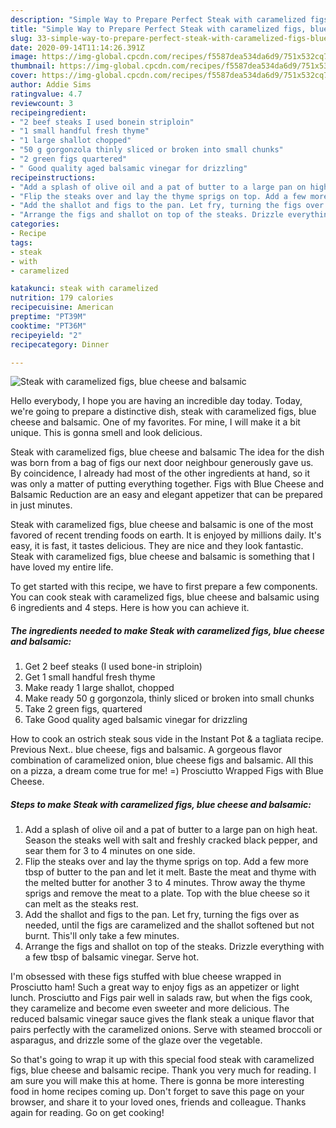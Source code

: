 ```yaml
---
description: "Simple Way to Prepare Perfect Steak with caramelized figs, blue cheese and balsamic"
title: "Simple Way to Prepare Perfect Steak with caramelized figs, blue cheese and balsamic"
slug: 33-simple-way-to-prepare-perfect-steak-with-caramelized-figs-blue-cheese-and-balsamic
date: 2020-09-14T11:14:26.391Z
image: https://img-global.cpcdn.com/recipes/f5587dea534da6d9/751x532cq70/steak-with-caramelized-figs-blue-cheese-and-balsamic-recipe-main-photo.jpg
thumbnail: https://img-global.cpcdn.com/recipes/f5587dea534da6d9/751x532cq70/steak-with-caramelized-figs-blue-cheese-and-balsamic-recipe-main-photo.jpg
cover: https://img-global.cpcdn.com/recipes/f5587dea534da6d9/751x532cq70/steak-with-caramelized-figs-blue-cheese-and-balsamic-recipe-main-photo.jpg
author: Addie Sims
ratingvalue: 4.7
reviewcount: 3
recipeingredient:
- "2 beef steaks I used bonein striploin"
- "1 small handful fresh thyme"
- "1 large shallot chopped"
- "50 g gorgonzola thinly sliced or broken into small chunks"
- "2 green figs quartered"
- " Good quality aged balsamic vinegar for drizzling"
recipeinstructions:
- "Add a splash of olive oil and a pat of butter to a large pan on high heat. Season the steaks well with salt and freshly cracked black pepper, and sear them for 3 to 4 minutes on one side."
- "Flip the steaks over and lay the thyme sprigs on top. Add a few more tbsp of butter to the pan and let it melt. Baste the meat and thyme with the melted butter for another 3 to 4 minutes. Throw away the thyme sprigs and remove the meat to a plate. Top with the blue cheese so it can melt as the steaks rest."
- "Add the shallot and figs to the pan. Let fry, turning the figs over as needed, until the figs are caramelized and the shallot softened but not burnt. This&#39;ll only take a few minutes."
- "Arrange the figs and shallot on top of the steaks. Drizzle everything with a few tbsp of balsamic vinegar. Serve hot."
categories:
- Recipe
tags:
- steak
- with
- caramelized

katakunci: steak with caramelized 
nutrition: 179 calories
recipecuisine: American
preptime: "PT39M"
cooktime: "PT36M"
recipeyield: "2"
recipecategory: Dinner

---
```



![Steak with caramelized figs, blue cheese and balsamic](https://img-global.cpcdn.com/recipes/f5587dea534da6d9/751x532cq70/steak-with-caramelized-figs-blue-cheese-and-balsamic-recipe-main-photo.jpg)

Hello everybody, I hope you are having an incredible day today. Today, we're going to prepare a distinctive dish, steak with caramelized figs, blue cheese and balsamic. One of my favorites. For mine, I will make it a bit unique. This is gonna smell and look delicious.

Steak with caramelized figs, blue cheese and balsamic The idea for the dish was born from a bag of figs our next door neighbour generously gave us. By coincidence, I already had most of the other ingredients at hand, so it was only a matter of putting everything together. Figs with Blue Cheese and Balsamic Reduction are an easy and elegant appetizer that can be prepared in just minutes.

Steak with caramelized figs, blue cheese and balsamic is one of the most favored of recent trending foods on earth. It is enjoyed by millions daily. It's easy, it is fast, it tastes delicious. They are nice and they look fantastic. Steak with caramelized figs, blue cheese and balsamic is something that I have loved my entire life.


To get started with this recipe, we have to first prepare a few components. You can cook steak with caramelized figs, blue cheese and balsamic using 6 ingredients and 4 steps. Here is how you can achieve it.

<!--inarticleads1-->

##### The ingredients needed to make Steak with caramelized figs, blue cheese and balsamic:

1. Get 2 beef steaks (I used bone-in striploin)
1. Get 1 small handful fresh thyme
1. Make ready 1 large shallot, chopped
1. Make ready 50 g gorgonzola, thinly sliced or broken into small chunks
1. Take 2 green figs, quartered
1. Take  Good quality aged balsamic vinegar for drizzling


How to cook an ostrich steak sous vide in the Instant Pot &amp; a tagliata recipe. Previous Next.. blue cheese, figs and balsamic. A gorgeous flavor combination of caramelized onion, blue cheese figs and balsamic. All this on a pizza, a dream come true for me! =) Prosciutto Wrapped Figs with Blue Cheese. 

<!--inarticleads2-->

##### Steps to make Steak with caramelized figs, blue cheese and balsamic:

1. Add a splash of olive oil and a pat of butter to a large pan on high heat. Season the steaks well with salt and freshly cracked black pepper, and sear them for 3 to 4 minutes on one side.
1. Flip the steaks over and lay the thyme sprigs on top. Add a few more tbsp of butter to the pan and let it melt. Baste the meat and thyme with the melted butter for another 3 to 4 minutes. Throw away the thyme sprigs and remove the meat to a plate. Top with the blue cheese so it can melt as the steaks rest.
1. Add the shallot and figs to the pan. Let fry, turning the figs over as needed, until the figs are caramelized and the shallot softened but not burnt. This&#39;ll only take a few minutes.
1. Arrange the figs and shallot on top of the steaks. Drizzle everything with a few tbsp of balsamic vinegar. Serve hot.


I&#39;m obsessed with these figs stuffed with blue cheese wrapped in Prosciutto ham! Such a great way to enjoy figs as an appetizer or light lunch. Prosciutto and Figs pair well in salads raw, but when the figs cook, they caramelize and become even sweeter and more delicious. The reduced balsamic vinegar sauce gives the flank steak a unique flavor that pairs perfectly with the caramelized onions. Serve with steamed broccoli or asparagus, and drizzle some of the glaze over the vegetable. 

So that's going to wrap it up with this special food steak with caramelized figs, blue cheese and balsamic recipe. Thank you very much for reading. I am sure you will make this at home. There is gonna be more interesting food in home recipes coming up. Don't forget to save this page on your browser, and share it to your loved ones, friends and colleague. Thanks again for reading. Go on get cooking!
